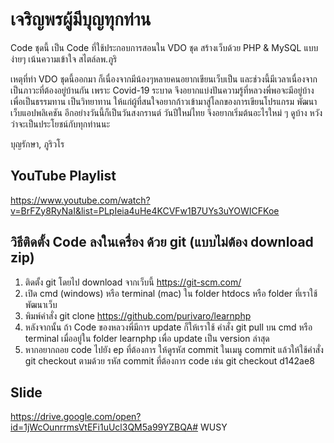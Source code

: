 # เจริญพรผู้มีบุญทุกท่าน

Code ชุดนี้ เป็น Code ที่ใช้ประกอบการสอนใน VDO ชุด สร้างเว็บด้วย PHP & MySQL แบบง่ายๆ เน้นความเข้าใจ สไตล์ลพ.ภูริ

เหตุที่ทำ VDO ชุดนี้ออกมา ก็เนื่องจากมีน้องๆหลายคนอยากเขียนเว็บเป็น และช่วงนี้มีเวลาเนื่องจากเป็นภาวะที่ต้องอยู่บ้านกัน เพราะ Covid-19 ระบาด จึงอยากแบ่งปันความรู้ที่หลวงพี่พอจะมีอยู่บ้าง เพื่อเป็นธรรมทาน เป็นวิทยาทาน ให้แก่ผู้ที่สนใจอยากก้าวเข้ามาสู่โลกของการเขียนโปรแกรม พัฒนาเว็บแอปพลิเคชัน อีกอย่างวันนี้ก็เป็นวันสงกรานต์ วันปีใหม่ไทย จึงอยากเริ่มต้นอะไรใหม่ ๆ ดูบ้าง หวังว่าจะเป็นประโยชน์กับทุกท่านนะ

บุญรักษา,
ภูริวโร


## YouTube Playlist
https://www.youtube.com/watch?v=BrFZy8RyNaI&list=PLpIeia4uHe4KCVFw1B7UYs3uYOWICFKoe


## วิธีติดตั้ง Code ลงในเครื่อง ด้วย git (แบบไม่ต้อง download zip)
1. ติดตั้ง git โดยไป download จากเว็บนี้ https://git-scm.com/
2. เปิด cmd (windows) หรือ terminal (mac) ใน folder htdocs หรือ folder ที่เราใช้พัฒนาเว็บ
3. พิมพ์คำสั่ง git clone https://github.com/purivaro/learnphp
4. หลังจากนั้น ถ้า Code ของหลวงพี่มีการ update ก็ให้เราใช้ คำสั่ง git pull บน cmd หรือ terminal เมื่ออยู่ใน folder learnphp เพื่อ update เป็น version ล่าสุด
5. หากอยากถอย code ไปยัง ep ที่ต้องการ ให้ดูรหัส commit ในเมนู commit แล้วให้ใช้คำสั่ง git checkout ตามด้วย รหัส commit ที่ต้องการ code เช่น
git checkout d142ae8


## Slide 
https://drive.google.com/open?id=1jWcOunrrmsVtEFi1uUcl3QM5a99YZBQA#   W U S Y  
 